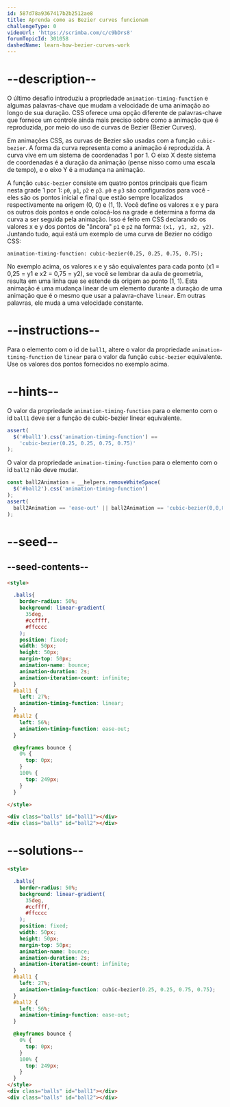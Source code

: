 ```yaml
---
id: 587d78a9367417b2b2512ae8
title: Aprenda como as Bezier curves funcionam
challengeType: 0
videoUrl: 'https://scrimba.com/c/c9bDrs8'
forumTopicId: 301058
dashedName: learn-how-bezier-curves-work
---
```


# --description--

O último desafio introduziu a propriedade `animation-timing-function` e algumas palavras-chave que mudam a velocidade de uma animação ao longo de sua duração. CSS oferece uma opção diferente de palavras-chave que fornece um controle ainda mais preciso sobre como a animação que é reproduzida, por meio do uso de curvas de Bezier (Bezier Curves).

Em animações CSS, as curvas de Bezier são usadas com a função `cubic-bezier`. A forma da curva representa como a animação é reproduzida. A curva vive em um sistema de coordenadas 1 por 1. O eixo X deste sistema de coordenadas é a duração da animação (pense nisso como uma escala de tempo), e o eixo Y é a mudança na animação.

A função `cubic-bezier` consiste em quatro pontos principais que ficam nesta grade 1 por 1: `p0`, `p1`, `p2` e `p3`. `p0` e `p3` são configurados para você - eles são os pontos inicial e final que estão sempre localizados respectivamente na origem (0, 0) e (1, 1). Você define os valores x e y para os outros dois pontos e onde colocá-los na grade e determina a forma da curva a ser seguida pela animação. Isso é feito em CSS declarando os valores x e y dos pontos de "âncora" `p1` e `p2` na forma: `(x1, y1, x2, y2)`. Juntando tudo, aqui está um exemplo de uma curva de Bezier no código CSS:

`animation-timing-function: cubic-bezier(0.25, 0.25, 0.75, 0.75);`

No exemplo acima, os valores x e y são equivalentes para cada ponto (x1 = 0,25 = y1 e x2 = 0,75 = y2), se você se lembrar da aula de geometria, resulta em uma linha que se estende da origem ao ponto (1, 1). Esta animação é uma mudança linear de um elemento durante a duração de uma animação que é o mesmo que usar a palavra-chave `linear`. Em outras palavras, ele muda a uma velocidade constante.

# --instructions--

Para o elemento com o id de `ball1`, altere o valor da propriedade `animation-timing-function` de `linear` para o valor da função `cubic-bezier` equivalente. Use os valores dos pontos fornecidos no exemplo acima.

# --hints--

O valor da propriedade `animation-timing-function` para o elemento com o id `ball1` deve ser a função de cubic-bezier linear equivalente.

```js
assert(
  $('#ball1').css('animation-timing-function') ==
    'cubic-bezier(0.25, 0.25, 0.75, 0.75)'
);
```

O valor da propriedade `animation-timing-function` para o elemento com o id `ball2` não deve mudar.

```js
const ball2Animation = __helpers.removeWhiteSpace(
  $('#ball2').css('animation-timing-function')
);
assert(
  ball2Animation == 'ease-out' || ball2Animation == 'cubic-bezier(0,0,0.58,1)'
);
```

# --seed--

## --seed-contents--

```html
<style>

  .balls{
    border-radius: 50%;
    background: linear-gradient(
      35deg,
      #ccffff,
      #ffcccc
    );
    position: fixed;
    width: 50px;
    height: 50px;
    margin-top: 50px;
    animation-name: bounce;
    animation-duration: 2s;
    animation-iteration-count: infinite;
  }
  #ball1 {
    left: 27%;
    animation-timing-function: linear;
  }
  #ball2 {
    left: 56%;
    animation-timing-function: ease-out;
  }

  @keyframes bounce {
    0% {
      top: 0px;
    }
    100% {
      top: 249px;
    }
  }

</style>

<div class="balls" id="ball1"></div>
<div class="balls" id="ball2"></div>
```

# --solutions--

```html
<style>

  .balls{
    border-radius: 50%;
    background: linear-gradient(
      35deg,
      #ccffff,
      #ffcccc
    );
    position: fixed;
    width: 50px;
    height: 50px;
    margin-top: 50px;
    animation-name: bounce;
    animation-duration: 2s;
    animation-iteration-count: infinite;
  }
  #ball1 {
    left: 27%;
    animation-timing-function: cubic-bezier(0.25, 0.25, 0.75, 0.75);
  }
  #ball2 {
    left: 56%;
    animation-timing-function: ease-out;
  }

  @keyframes bounce {
    0% {
      top: 0px;
    }
    100% {
      top: 249px;
    }
  }
</style>
<div class="balls" id="ball1"></div>
<div class="balls" id="ball2"></div>
```
